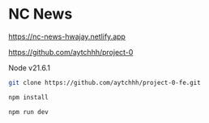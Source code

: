 # NC News

https://nc-news-hwajay.netlify.app

https://github.com/aytchhh/project-0

Node v21.6.1

```sh
git clone https://github.com/aytchhh/project-0-fe.git
```

```sh
npm install
```

```sh
npm run dev
```
